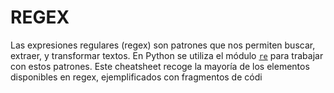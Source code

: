 # REGEX
Las expresiones regulares (regex) son patrones que nos permiten buscar, extraer, y transformar textos. En Python se utiliza el módulo [`re`](https://docs.python.org/3/library/re.html) para trabajar con estos patrones. Este cheatsheet recoge la mayoría de los elementos disponibles en regex, ejemplificados con fragmentos de códi
